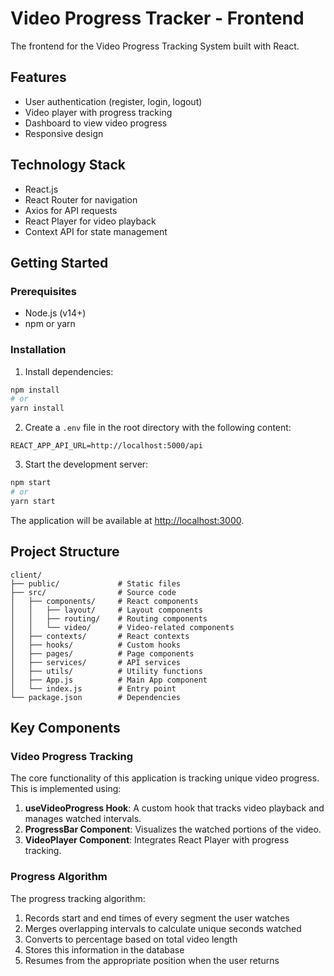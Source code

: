 # Video Progress Tracker - Frontend

The frontend for the Video Progress Tracking System built with React.

## Features

- User authentication (register, login, logout)
- Video player with progress tracking
- Dashboard to view video progress
- Responsive design

## Technology Stack

- React.js
- React Router for navigation
- Axios for API requests
- React Player for video playback
- Context API for state management

## Getting Started

### Prerequisites

- Node.js (v14+)
- npm or yarn

### Installation

1. Install dependencies:

```bash
npm install
# or
yarn install
```

2. Create a `.env` file in the root directory with the following content:

```
REACT_APP_API_URL=http://localhost:5000/api
```

3. Start the development server:

```bash
npm start
# or
yarn start
```

The application will be available at [http://localhost:3000](http://localhost:3000).

## Project Structure

```
client/
├── public/             # Static files
├── src/                # Source code
│   ├── components/     # React components
│   │   ├── layout/     # Layout components
│   │   ├── routing/    # Routing components
│   │   └── video/      # Video-related components
│   ├── contexts/       # React contexts
│   ├── hooks/          # Custom hooks
│   ├── pages/          # Page components
│   ├── services/       # API services
│   ├── utils/          # Utility functions
│   ├── App.js          # Main App component
│   └── index.js        # Entry point
└── package.json        # Dependencies
```

## Key Components

### Video Progress Tracking

The core functionality of this application is tracking unique video progress. This is implemented using:

1. **useVideoProgress Hook**: A custom hook that tracks video playback and manages watched intervals.
2. **ProgressBar Component**: Visualizes the watched portions of the video.
3. **VideoPlayer Component**: Integrates React Player with progress tracking.

### Progress Algorithm

The progress tracking algorithm:

1. Records start and end times of every segment the user watches
2. Merges overlapping intervals to calculate unique seconds watched
3. Converts to percentage based on total video length
4. Stores this information in the database
5. Resumes from the appropriate position when the user returns
